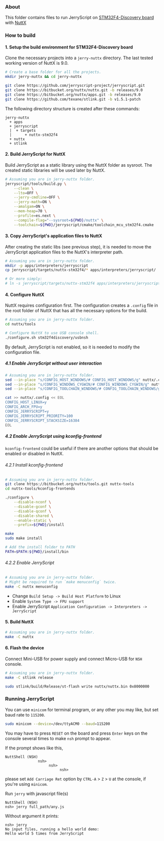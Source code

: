 ### About

This folder contains files to run JerryScript on
[STM32F4-Discovery board](http://www.st.com/content/st_com/en/products/evaluation-tools/product-evaluation-tools/mcu-eval-tools/stm32-mcu-eval-tools/stm32-mcu-discovery-kits/stm32f4discovery.html) with [NuttX](http://nuttx.org/)

### How to build

#### 1. Setup the build environment for STM32F4-Discovery board

Clone the necessary projects into a `jerry-nuttx` directory. The last tested working version of NuttX is 9.0.

```sh
# Create a base folder for all the projects.
mkdir jerry-nuttx && cd jerry-nuttx

git clone https://github.com/jerryscript-project/jerryscript.git
git clone https://bitbucket.org/nuttx/nuttx.git -b releases/9.0
git clone https://bitbucket.org/nuttx/apps.git -b releases/9.0
git clone https://github.com/texane/stlink.git -b v1.5.1-patch
```

The following directory structure is created after these commands:

```
jerry-nuttx
  + apps
  + jerryscript
  |  + targets
  |      + nuttx-stm32f4
  + nuttx
  + stlink
```

#### 2. Build JerryScript for NuttX

Build JerryScript as a static library using the NuttX folder as sysroot. The created static libraries will be used later by NuttX.

```sh
# Assuming you are in jerry-nuttx folder.
jerryscript/tools/build.py \
    --clean \
    --lto=OFF \
    --jerry-cmdline=OFF \
    --jerry-math=ON \
    --amalgam=ON \
    --mem-heap=70 \
    --profile=es.next \
    --compile-flag="--sysroot=${PWD}/nuttx" \
    --toolchain=${PWD}/jerryscript/cmake/toolchain_mcu_stm32f4.cmake
```

#### 3. Copy JerryScript's application files to NuttX

After creating the static libs (see previous step), it is needed to move the JerryScript application files to the NuttX's interpreter path.

```sh
# Assuming you are in jerry-nuttx folder.
mkdir -p apps/interpreters/jerryscript
cp jerryscript/targets/nuttx-stm32f4/* apps/interpreters/jerryscript/

# Or more simply:
# ln -s jerryscript/targets/nuttx-stm32f4 apps/interpreters/jerryscript
```

#### 4. Configure NuttX

NuttX requires configuration first. The configuration creates a `.config` file in the root folder of NuttX that has all the necessary options for the build.

```sh
# Assuming you are in jerry-nuttx folder.
cd nuttx/tools

# Configure NuttX to use USB console shell.
./configure.sh stm32f4discovery/usbnsh
```

By default, JerryScript is not enabled, so it is needed to modify the configuration file.

##### 4.1 Enable JerryScript without user interaction

```sh
# Assuming you are in jerry-nuttx folder.
sed --in-place "s/CONFIG_HOST_WINDOWS/# CONFIG_HOST_WINDOWS/g" nuttx/.config
sed --in-place "s/CONFIG_WINDOWS_CYGWIN/# CONFIG_WINDOWS_CYGWIN/g" nuttx/.config
sed --in-place "s/CONFIG_TOOLCHAIN_WINDOWS/# CONFIG_TOOLCHAIN_WINDOWS/g" nuttx/.config

cat >> nuttx/.config << EOL
CONFIG_HOST_LINUX=y
CONFIG_ARCH_FPU=y
CONFIG_JERRYSCRIPT=y
CONFIG_JERRYSCRIPT_PRIORITY=100
CONFIG_JERRYSCRIPT_STACKSIZE=16384
EOL
```

##### 4.2 Enable JerryScript using kconfig-frontend

`kconfig-frontend` could be useful if there are another options that should be enabled or disabled in NuttX.

###### 4.2.1 Install kconfig-frontend

```sh
# Assuming you are in jerry-nuttx folder.
git clone https://bitbucket.org/nuttx/tools.git nuttx-tools
cd nuttx-tools/kconfig-frontends

./configure \
    --disable-nconf \
    --disable-gconf \
    --disable-qconf \
    --disable-shared \
    --enable-static \
    --prefix=${PWD}/install

make
sudo make install

# Add the install folder to PATH
PATH=$PATH:${PWD}/install/bin
```

###### 4.2.2 Enable JerryScript
```sh
# Assuming you are in jerry-nuttx folder.
# Might be required to run `make menuconfig` twice.
make -C nuttx menuconfig
```

* Change `Build Setup -> Build Host Platform` to Linux
* Enable `System Type -> FPU support`
* Enable JerryScript `Application Configuration -> Interpreters -> JerryScript`

#### 5. Build NuttX

```sh
# Assuming you are in jerry-nuttx folder.
make -C nuttx
```

#### 6. Flash the device

Connect Mini-USB for power supply and connect Micro-USB for `NSH` console.

```sh
# Assuming you are in jerry-nuttx folder.
make -C stlink release

sudo stlink/build/Release/st-flash write nuttx/nuttx.bin 0x8000000
```

### Running JerryScript

You can use `minicom` for terminal program, or any other you may like, but set
baud rate to `115200`.

```sh
sudo minicom --device=/dev/ttyACM0 --baud=115200
```

You may have to press `RESET` on the board and press `Enter` keys on the console
several times to make `nsh` prompt to appear.

If the prompt shows like this,
```
NuttShell (NSH)
               nsh>
                    nsh>
                         nsh>
```
please set `Add Carriage Ret` option by `CTRL-A` > `Z` > `U` at the console,
if you're using `minicom`.


Run `jerry` with javascript file(s)

```
NuttShell (NSH)
nsh> jerry full_path/any.js
```

Without argument it prints:
```
nsh> jerry
No input files, running a hello world demo:
Hello world 5 times from JerryScript
```
